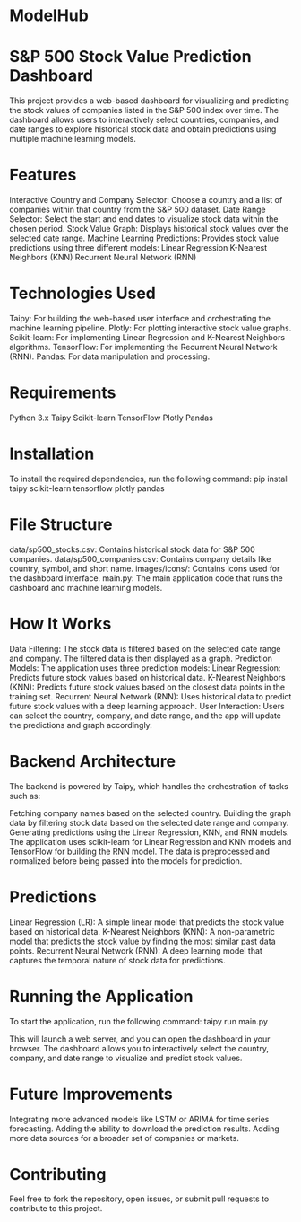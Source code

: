 # ModelHub
# S&P 500 Stock Value Prediction Dashboard

This project provides a web-based dashboard for visualizing and predicting the stock values of companies listed in the S&P 500 index over time. The dashboard allows users to interactively select countries, companies, and date ranges to explore historical stock data and obtain predictions using multiple machine learning models.

# Features
Interactive Country and Company Selector: Choose a country and a list of companies within that country from the S&P 500 dataset.
Date Range Selector: Select the start and end dates to visualize stock data within the chosen period.
Stock Value Graph: Displays historical stock values over the selected date range.
Machine Learning Predictions: Provides stock value predictions using three different models:
Linear Regression
K-Nearest Neighbors (KNN)
Recurrent Neural Network (RNN)


# Technologies Used
Taipy: For building the web-based user interface and orchestrating the machine learning pipeline.
Plotly: For plotting interactive stock value graphs.
Scikit-learn: For implementing Linear Regression and K-Nearest Neighbors algorithms.
TensorFlow: For implementing the Recurrent Neural Network (RNN).
Pandas: For data manipulation and processing.

# Requirements
Python 3.x
Taipy
Scikit-learn
TensorFlow
Plotly
Pandas

# Installation
To install the required dependencies, run the following command:
pip install taipy scikit-learn tensorflow plotly pandas

# File Structure
data/sp500_stocks.csv: Contains historical stock data for S&P 500 companies.
data/sp500_companies.csv: Contains company details like country, symbol, and short name.
images/icons/: Contains icons used for the dashboard interface.
main.py: The main application code that runs the dashboard and machine learning models.

# How It Works
Data Filtering: The stock data is filtered based on the selected date range and company. The filtered data is then displayed as a graph.
Prediction Models: The application uses three prediction models:
Linear Regression: Predicts future stock values based on historical data.
K-Nearest Neighbors (KNN): Predicts future stock values based on the closest data points in the training set.
Recurrent Neural Network (RNN): Uses historical data to predict future stock values with a deep learning approach.
User Interaction: Users can select the country, company, and date range, and the app will update the predictions and graph accordingly.


# Backend Architecture
The backend is powered by Taipy, which handles the orchestration of tasks such as:

Fetching company names based on the selected country.
Building the graph data by filtering stock data based on the selected date range and company.
Generating predictions using the Linear Regression, KNN, and RNN models.
The application uses scikit-learn for Linear Regression and KNN models and TensorFlow for building the RNN model. The data is preprocessed and normalized before being passed into the models for prediction.

# Predictions
Linear Regression (LR): A simple linear model that predicts the stock value based on historical data.
K-Nearest Neighbors (KNN): A non-parametric model that predicts the stock value by finding the most similar past data points.
Recurrent Neural Network (RNN): A deep learning model that captures the temporal nature of stock data for predictions.

# Running the Application
To start the application, run the following command:
taipy run main.py

This will launch a web server, and you can open the dashboard in your browser. The dashboard allows you to interactively select the country, company, and date range to visualize and predict stock values.

# Future Improvements
Integrating more advanced models like LSTM or ARIMA for time series forecasting.
Adding the ability to download the prediction results.
Adding more data sources for a broader set of companies or markets.
# Contributing
Feel free to fork the repository, open issues, or submit pull requests to contribute to this project.
